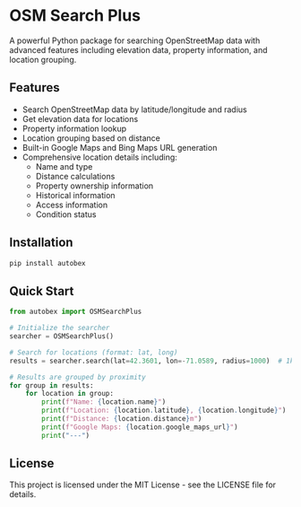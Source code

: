 # OSM Search Plus

A powerful Python package for searching OpenStreetMap data with advanced features including elevation data, property information, and location grouping.

## Features

- Search OpenStreetMap data by latitude/longitude and radius
- Get elevation data for locations
- Property information lookup
- Location grouping based on distance
- Built-in Google Maps and Bing Maps URL generation
- Comprehensive location details including:
  - Name and type
  - Distance calculations
  - Property ownership information
  - Historical information
  - Access information
  - Condition status

## Installation

```bash
pip install autobex
```

## Quick Start

```python
from autobex import OSMSearchPlus

# Initialize the searcher
searcher = OSMSearchPlus()

# Search for locations (format: lat, long)
results = searcher.search(lat=42.3601, lon=-71.0589, radius=1000)  # 1km radius

# Results are grouped by proximity
for group in results:
    for location in group:
        print(f"Name: {location.name}")
        print(f"Location: {location.latitude}, {location.longitude}")
        print(f"Distance: {location.distance}m")
        print(f"Google Maps: {location.google_maps_url}")
        print("---")
```

## License

This project is licensed under the MIT License - see the LICENSE file for details.
